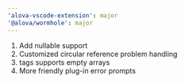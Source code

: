 ```yaml
---
'alova-vscode-extension': major
'@alova/wormhole': major
---
```


1. Add nullable support
2. Customized circular reference problem handling
3. tags supports empty arrays
4. More friendly plug-in error prompts
